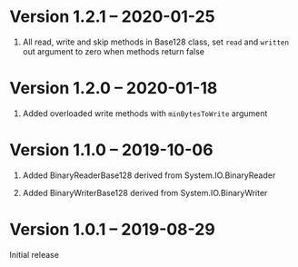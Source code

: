﻿# Version 1.2.1 – 2020-01-25

1. All read, write and skip methods in Base128 class, set `read` and `written` out argument to zero when methods return false

# Version 1.2.0 – 2020-01-18

1. Added overloaded write methods with `minBytesToWrite` argument

# Version 1.1.0 – 2019-10-06

1. Added BinaryReaderBase128 derived from System.IO.BinaryReader

2. Added BinaryWriterBase128 derived from System.IO.BinaryWriter

# Version 1.0.1 – 2019-08-29

Initial release